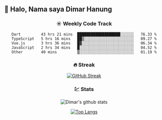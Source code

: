 ## 👋 Halo, Nama saya **Dimar Hanung**

<center>

### :sunny: Weekly Code Track
<!--START_SECTION:waka-->

```text
Dart         43 hrs 21 mins  ███████████████████░░░░░░   76.33 %
TypeScript   5 hrs 16 mins   ██▒░░░░░░░░░░░░░░░░░░░░░░   09.27 %
Vue.js       3 hrs 36 mins   █▓░░░░░░░░░░░░░░░░░░░░░░░   06.34 %
JavaScript   2 hrs 34 mins   █░░░░░░░░░░░░░░░░░░░░░░░░   04.52 %
Other        40 mins         ▒░░░░░░░░░░░░░░░░░░░░░░░░   01.19 %
```

<!--END_SECTION:waka-->

### :fire: Streak

[![GitHub Streak](http://github-readme-streak-stats.herokuapp.com?user=dimar-hanung)](https://git.io/streak-stats)

### :chart: Stats

![Dimar's github stats](https://github-readme-stats.vercel.app/api?username=dimar-hanung&show_icons=true&theme=vue)

[![Top Langs](https://github-readme-stats.vercel.app/api/top-langs/?username=dimar-hanung)](#)

</center>
